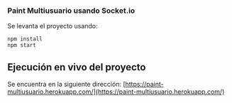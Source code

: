 ### Paint Multiusuario usando Socket.io

Se levanta el proyecto usando:

```
npm install
npm start
```

## Ejecución en vivo del proyecto

Se encuentra en la siguiente dirección: [https://paint-multiusuario.herokuapp.com/](https://paint-multiusuario.herokuapp.com/)

